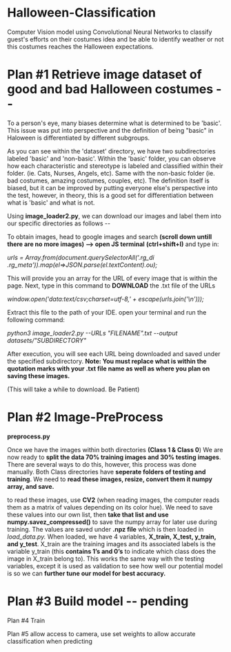 # Halloween-Classification

Computer Vision model using Convolutional Neural Networks to 
classify guest's efforts on their costumes idea and be able to identify weather or not this costumes reaches the 
Halloween expectations.  

# Plan #1 Retrieve image dataset of good and bad Halloween costumes --

To a person's eye, many biases determine what is determined to be 'basic'. This issue was put into perspective and the definition of being "basic" in Haloween is differentiated by different subgroups.  

As you can see within the 'dataset' directory, we have two subdirectories labeled 'basic' and 'non-basic'. 
Within the 'basic' folder, you can observe how each characteristic and stereotype is labeled and classified within their folder. (ie. Cats, Nurses, Angels, etc). Same with the non-basic folder (ie. bad costumes, amazing costumes, couples, etc). The definition itself is biased, but it can be improved by putting everyone else's perspective into the test, however, in theory, this is a good set for differentiation between what is 'basic' and what is not. 

Using **image_loader2.py**, we can download our images and label them into our specific directories as follows -- 

To obtain images, head to google images and search **(scroll down untill there are no more images) --> open JS terminal** **(ctrl+shift+I)** and type in: 

*urls = Array.from(document.querySelectorAll('.rg_di .rg_meta')).map(el=>JSON.parse(el.textContent).ou);*

This will provide you an array for the URL of every image that is within the page. Next, type in this command to **DOWNLOAD** the .txt file of the URLs 

*window.open('data:text/csv;charset=utf-8,' + escape(urls.join('\n')));*

Extract this file to the path of your IDE. open your terminal and run the following command: 

*python3 image_loader2.py --URLs "FILENAME".txt --output datasets/"SUBDIRECTORY"* 

After execution, you will see each URL being downloaded and saved under the specified subdirectory. **Note: You must replace what is within the quotation marks with your .txt file name as well as where you plan on saving these images.**

(This will take a while to download. Be Patient)


# Plan #2 Image-PreProcess
**preprocess.py**

Once we have the images within both directories **(Class 1 & Class 0**) We are now ready to **split the data 70% training images and 30% testing images**. There are several ways to do this, however, this process was done manually. Both Class directories have **seperate folders of testing and training**. We need to **read these images, resize, convert them it numpy array, and save.** 

to read these images,  use **CV2** (when reading images, the computer reads them as a matrix of values depending on its color hue). We need to save these values into our own list, then **take that list and use numpy.savez_compressed()** to save the numpy array for later use during training. The values are saved under **.npz file** which is then loaded in *load_data.py.* When loaded, we have 4 variables, **X_train, X_test, y_train, and y_test**. X_train are the training images and its associated labels is the variable y_train (this **contains 1’s and 0’s** to indicate which class does the image in X_train belong to). This works the same way with the testing variables, except it is used as validation to see how well our potential model is so we can **further tune our model for best accuracy.** 


# Plan #3 Build model -- pending

Plan #4 Train

Plan #5 allow access to camera,  use set weights to allow accurate classification when predicting

